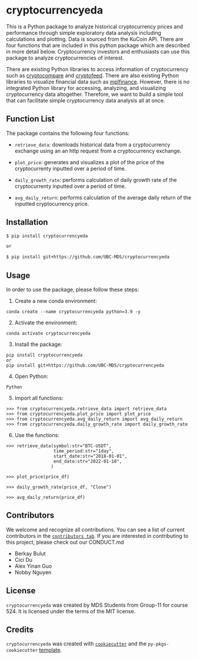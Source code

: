 # cryptocurrencyeda

This is a Python package to analyze historical cryptocurrency prices and performance through simple exploratory data analysis including calculations and plotting. Data is sourced from the KuCoin API. There are four functions that are included in this python package which are described in more detail below. Cryptocurrency investors and enthusiasts can use this package to analyze cryptocurrencies of interest.


There are existing Python libraries to access information of cryptocurrency such as [cryptocompare](https://github.com/lagerfeuer/cryptocompare) and [cryptofeed](https://github.com/bmoscon/cryptofeed). There are also existing Python libraries to visualize financial data such as [mplfinance](https://github.com/matplotlib/mplfinance).
However, there is no integrated Python library for accessing, analyzing, and visualizing cryptocurrency data altogether. Therefore, we want to build a simple tool that can facilitate simple cryptocurrency data analysis all at once.

## Function List

The package contains the following four functions:

- `retrieve_data`: downloads historical data from a cryptocurrency exchange using an an http request from a cryptocurrency exchange.

- `plot_price`: generates and visualizes a plot of the price of the cryptocurrenty inputted over a period of time.

- `daily_growth_rate`: performs calculation of daily growth rate of the cryptocurrenty inputted over a period of time.

- `avg_daily_return`: performs calculation of the average daily return of the inputted cryptocurrency price.
## Installation

```bash
$ pip install cryptocurrencyeda

or 

$ pip install git+https://github.com/UBC-MDS/cryptocurrencyeda
```

## Usage
In order to use the package, please follow these steps: 
1. Create a new conda environment:

```
conda create --name cryptocurrencyeda python=3.9 -y
```
2. Activate the environment:
```
conda activate cryptocurrencyeda
```
3. Install the package:
```
pip install cryptocurrencyeda
or 
pip install git+https://github.com/UBC-MDS/cryptocurrencyeda
```
4. Open Python:
```
Python
```
5. Import all functions:
```
>>> from cryptocurrencyeda.retrieve_data import retrieve_data
>>> from cryptocurrencyeda.plot_price import plot_price
>>> from cryptocurrencyeda.avg_daily_return import avg_daily_return
>>> from cryptocurrencyeda.daily_growth_rate import daily_growth_rate
```
6. Use the functions: 
```
>>> retrieve_data(symbol:str="BTC-USDT",
                  time_period:str="1day",
                  start_date:str="2018-01-01",
                  end_date:str="2022-01-10",
                 )

>>> plot_price(price_df)

>>> daily_growth_rate(price_df, "Close")

>>> avg_daily_return(price_df)
```

## Contributors

We welcome and recognize all contributions. You can see a list of current contributors in the [`contributors tab`](https://github.com/UBC-MDS/CryptocurrencyEDA/graphs/contributors). If you are interested in contributing to this project, please check out our CONDUCT.md

- Berkay Bulut
- Cici Du
- Alex Yinan Guo
- Nobby Nguyen

## License

`cryptocurrencyeda` was created by MDS Students from Group-11 for course 524. It is licensed under the terms of the MIT license.

## Credits

`cryptocurrencyeda` was created with [`cookiecutter`](https://cookiecutter.readthedocs.io/en/latest/) and the `py-pkgs-cookiecutter` [template](https://github.com/py-pkgs/py-pkgs-cookiecutter).
